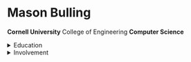 # Mason Bulling
**Cornell University** College of Engineering **Computer Science**


<details><summary>Education</summary>
    <div>
    
    <div>
    <img src="https://www.engineering.cornell.edu/themes/custom/cornell/assets/img/cornell_university-seal_red.svg" width="82" height="82"/>
    </div>

        
      
    <div>
    <img src="https://images.squarespace-cdn.com/content/v1/59ec1dc7268b9699fe3a82ce/1513186347267-H13W82BXHFWJI1DE8T6W/venn.png?format=1500w" width="82" height="82"/>
    </div>
    
    
    </div>
</details>



<details><summary>Involvement</summary>
    <div>
    
    <div>
    <img src="https://www.engineering.cornell.edu/themes/custom/cornell/assets/img/cornell_university-seal_red.svg" width="82" height="82"/> <h1>Cornell University</h1>
    </div>

        
      
    <div>
    <img src="https://images.squarespace-cdn.com/content/v1/59ec1dc7268b9699fe3a82ce/1513186347267-H13W82BXHFWJI1DE8T6W/venn.png?format=1500w" width="82" height="82"/> <h1>Cornell Data Science</h1>
    </div>
    
    
    </div>
</details>



